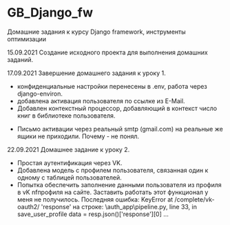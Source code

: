 # GB_Django_fw
Домашние задания к курсу Django framework, инструменты оптимизации

15.09.2021
Создание исходного проекта для выполнения домашних заданий. 

17.09.2021
Завершение домашнего задания к уроку 1.
+ конфиденциальные настройки перенесены в .env, работа через django-environ.
+ добавлена активация пользователя по ссылке из E-Mail.
+ Добавлен контекстный процессор, добавляющий в контекст число книг в библиотеке пользователя.

- Письмо активации через реальный smtp (gmail.com) на реальные же ящики не приходили. Почему - не понял.

22.09.2021
Домашнее задание к уроку 2.
+ Простая аутентификация через VK.
+ Добавлена модель с профилем пользователя, связанная один к одному с таблицей пользователей.
+ Попытка обеспечить заполнение данными пользователя из профиля в vK nfпрофиля на сайте. Заставить работать этот функционал  у меня не получилось. Последняя ошибка: 
KeyError at /complete/vk-oauth2/
'response'
на строке:
\auth_app\pipeline.py, line 33, in save_user_profile
    data = resp.json()['response'][0] …
